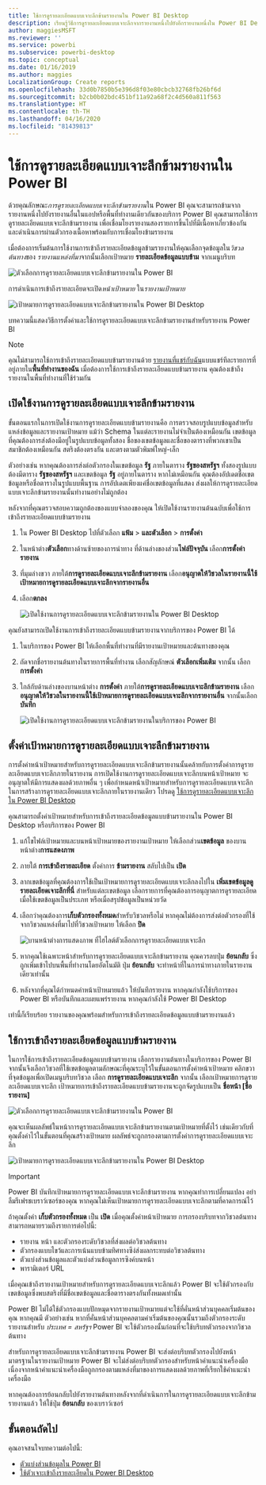 ```yaml
---
title: ใช้การดูรายละเอียดแบบเจาะลึกข้ามรายงานใน Power BI Desktop
description: เรียนรู้วิธีการดูรายละเอียดแบบเจาะลึกจากรายงานหนึ่งไปยังอีกรายงานหนึ่งใน Power BI Desktop
author: maggiesMSFT
ms.reviewer: ''
ms.service: powerbi
ms.subservice: powerbi-desktop
ms.topic: conceptual
ms.date: 01/16/2019
ms.author: maggies
LocalizationGroup: Create reports
ms.openlocfilehash: 33d0b7850b5e396d8f03e80cbcb32768fb26bf6d
ms.sourcegitcommit: b2cb0b02bdc451bf11a92a68f2c4d560a811f563
ms.translationtype: HT
ms.contentlocale: th-TH
ms.lasthandoff: 04/16/2020
ms.locfileid: "81439813"
---
```

# <a name="use-cross-report-drillthrough-in-power-bi"></a>ใช้การดูรายละเอียดแบบเจาะลึกข้ามรายงานใน Power BI

ด้วยคุณลักษณะ*การดูรายละเอียดแบบเจาะลึกข้ามรายงาน*ใน Power BI คุณจะสามารถข้ามจากรายงานหนึ่งไปยังรายงานอื่นในแอปหรือพื้นที่ทำงานเดียวกันของบริการ Power BI คุณสามารถใช้การดูรายละเอียดแบบเจาะลึกข้ามรายงาน เพื่อเชื่อมโยงรายงานสองรายการขึ้นไปที่มีเนื้อหาเกี่ยวข้องกัน และดำเนินการผ่านตัวกรองเนื้อหาพร้อมกับการเชื่อมโยงข้ามรายงาน 

เมื่อต้องการเริ่มต้นการใช้งานการเข้าถึงรายละเอียดข้อมูลข้ามรายงานให้คุณเลือกจุดข้อมูลใน*วิชวลต้นทาง*ของ *รายงานแหล่งที่มา*จากนั้นเลือกเป้าหมาย **รายละเอียดข้อมูลแบบข้าม** จากเมนูบริบท 

![ตัวเลือกการดูรายละเอียดแบบเจาะลึกข้ามรายงานใน Power BI](media/desktop-cross-report-drill-through/cross-report-drill-through-01.png)

การดำเนินการเข้าถึงรายละเอียดจะเปิด*หน้าเป้าหมาย* ใน*รายงานเป้าหมาย* 

![เป้าหมายการดูรายละเอียดแบบเจาะลึกข้ามรายงานใน Power BI Desktop](media/desktop-cross-report-drill-through/cross-report-drill-through-01a.png)

บทความนี้แสดงวิธีการตั้งค่าและใช้การดูรายละเอียดแบบเจาะลึกข้ามรายงานสำหรับรายงาน Power BI

> [!NOTE]
> คุณไม่สามารถใช้การเข้าถึงรายละเอียดแบบข้ามรายงานด้วย [รายงานที่แชร์กับฉัน](service-share-dashboards.md#share-a-dashboard-or-report)แบบแชร์ทีละรายการที่อยู่ภายใน**พื้นที่ทำงานของฉัน** เมื่อต้องการใช้การเข้าถึงรายละเอียดแบบข้ามรายงาน คุณต้องเข้าถึงรายงานในพื้นที่ทำงานที่ใช้ร่วมกัน

## <a name="enable-cross-report-drillthrough"></a>เปิดใช้งานการดูรายละเอียดแบบเจาะลึกข้ามรายงาน

ขั้นตอนแรกในการเปิดใช้งานการดูรายละเอียดแบบข้ามรายงานคือ การตรวจสอบรูปแบบข้อมูลสำหรับแหล่งข้อมูลและรายงานเป้าหมาย แม้ว่า Schema ในแต่ละรายงานไม่จำเป็นต้องเหมือนกัน เขตข้อมูลที่คุณต้องการส่งต้องมีอยู่ในรูปแบบข้อมูลทั้งสอง ชื่อของเขตข้อมูลและชื่อของตารางที่พวกเขาเป็นสมาชิกต้องเหมือนกัน สตริงต้องตรงกัน และตรงตามตัวพิมพ์ใหญ่-เล็ก

ตัวอย่างเช่น หากคุณต้องการส่งต่อตัวกรองในเขตข้อมูล **รัฐ** ภายในตาราง **รัฐของสหรัฐฯ** ทั้งสองรูปแบบต้องมีตาราง **รัฐของสหรัฐฯ** และเขตข้อมูล **รัฐ** อยู่ภายในตาราง หากไม่เหมือนกัน คุณต้องอัปเดตชื่อเขตข้อมูลหรือชื่อตารางในรูปแบบพื้นฐาน การอัปเดตเพียงแค่ชื่อเขตข้อมูลที่แสดง ส่งผลให้การดูรายละเอียดแบบเจาะลึกข้ามรายงานนั้นทำงานอย่างไม่ถูกต้อง

หลังจากที่คุณตรวจสอบความถูกต้องของแบบจำลองของคุณ ให้เปิดใช้งานรายงานต้นฉบับเพื่อใช้การเข้าถึงรายละเอียดแบบข้ามรายงาน 

1. ใน Power BI Desktop ไปที่ตัวเลือก **แฟ้ม** > **และตัวเลือก** > **การตั้งค่า** 
1. ในหน้าต่าง**ตัวเลือก**ทางด้านซ้ายของการนำทาง ที่ด้านล่างของส่วน**ไฟล์ปัจจุบัน** เลือก**การตั้งค่ารายงาน** 
1. ที่มุมล่างขวา ภายใต้**การดูรายละเอียดแบบเจาะลึกข้ามรายงาน** เลือก**อนุญาตให้วิชวลในรายงานนี้ใช้เป้าหมายการดูรายละเอียดแบบเจาะลึกจากรายงานอื่น** 
1. เลือก**ตกลง** 
   
   ![เปิดใช้งานการดูรายละเอียดแบบเจาะลึกข้ามรายงานใน Power BI Desktop](media/desktop-cross-report-drill-through/cross-report-drill-through-02.png)

คุณยังสามารถเปิดใช้งานการเข้าถึงรายละเอียดแบบข้ามรายงานจากบริการของ Power BI ได้
1. ในบริการของ Power BI ให้เลือกพื้นที่ทำงานที่มีรายงานเป้าหมายและต้นทางของคุณ
1. ถัดจากชื่อรายงานต้นทางในรายการพื้นที่ทำงาน เลือกสัญลักษณ์ **ตัวเลือกเพิ่มเติม** จากนั้น เลือก **การตั้งค่า** 
1. ใกล้กับด้านล่างของบานหน้าต่าง **การตั้งค่า** ภายใต้**การดูรายละเอียดแบบเจาะลึกข้ามรายงาน** เลือก**อนุญาตให้วิชวลในรายงานนี้ใช้เป้าหมายการดูรายละเอียดแบบเจาะลึกจากรายงานอื่น** จากนั้นเลือก **บันทึก**
   
   ![เปิดใช้งานการดูรายละเอียดแบบเจาะลึกข้ามรายงานในบริการของ Power BI](media/desktop-cross-report-drill-through/cross-report-drill-through-02a.png)

## <a name="set-up-a-cross-report-drillthrough-target"></a>ตั้งค่าเป้าหมายการดูรายละเอียดแบบเจาะลึกข้ามรายงาน

การตั้งค่าหน้าเป้าหมายสำหรับการดูรายละเอียดแบบเจาะลึกข้ามรายงานนั้นคล้ายกับการตั้งค่าการดูรายละเอียดแบบเจาะลึกภายในรายงาน การเปิดใช้งานการดูรายละเอียดแบบเจาะลึกบนหน้าเป้าหมาย จะอนุญาตให้มีการแสดงผลด้วยภาพอื่น ๆ เพื่อกำหนดหน้าเป้าหมายสำหรับการดูรายละเอียดแบบเจาะลึก ในการสร้างการดูรายละเอียดแบบเจาะลึกภายในรายงานเดียว โปรดดู [ใช้การดูรายละเอียดแบบเจาะลึกใน Power BI Desktop](desktop-drillthrough.md)

คุณสามารถตั้งค่าเป้าหมายสำหรับการเข้าถึงรายละเอียดข้อมูลแบบข้ามรายงานใน Power BI Desktop หรือบริการของ Power BI 
1. แก้ไขไฟล์เป้าหมายและบนหน้าเป้าหมายของรายงานเป้าหมาย ให้เลือกส่วน**เขตข้อมูล** ของบานหน้าต่าง**การแสดงภาพ** 
1. ภายใต้ **การเข้าถึงรายละเอียด** ตั้งค่าการ **ข้ามรายงาน** สลับไปเป็น **เปิด** 
1. ลากเขตข้อมูลที่คุณต้องการใช้เป็นเป้าหมายการดูรายละเอียดแบบเจาะลึกลงไปใน **เพิ่มเขตข้อมูลดูรายละเอียดเจาะลึกที่นี่** สำหรับแต่ละเขตข้อมูล เลือกรายการที่คุณต้องการอนุญาตการดูรายละเอียดเมื่อใช้เขตข้อมูลเป็นประเภท หรือเมื่อสรุปข้อมูลเป็นหน่วยวัด 
1. เลือกว่าคุณต้องการ**เก็บตัวกรองทั้งหมด**สำหรับวิชวลหรือไม่ หากคุณไม่ต้องการส่งต่อตัวกรองที่ใช้จากวิชวลแหล่งที่มาไปที่วิชวลเป้าหมาย ให้เลือก **ปิด**
   
   ![บานหน้าต่างการแสดงภาพ ที่ไฮไลต์ตัวเลือกการดูรายละเอียดแบบเจาะลึก](media/desktop-cross-report-drill-through/cross-report-drill-through-03.png)
   
1. หากคุณใช้เฉพาะหน้าสำหรับการดูรายละเอียดแบบเจาะลึกข้ามรายงาน คุณควรลบปุ่ม **ย้อนกลับ** ซึ่งถูกเพิ่มเข้าไปบนพื้นที่ทำงานโดยอัตโนมัติ ปุ่ม **ย้อนกลับ** จะทำหน้าที่ในการนำทางภายในรายงานเดียวเท่านั้น 
1. หลังจากที่คุณได้กำหนดค่าหน้าเป้าหมายแล้ว ให้บันทึกรายงาน หากคุณกำลังใช้บริการของ Power BI หรือบันทึกและเผยแพร่รายงาน หากคุณกำลังใช้ Power BI Desktop

เท่านี้ก็เรียบร้อย รายงานของคุณพร้อมสำหรับการเข้าถึงรายละเอียดข้อมูลแบบข้ามรายงานแล้ว 

## <a name="use-cross-report-drillthrough"></a>ใช้การเข้าถึงรายละเอียดข้อมูลแบบข้ามรายงาน

ในการใช้การเข้าถึงรายละเอียดข้อมูลแบบข้ามรายงาน เลือกรายงานต้นทางในบริการของ Power BI จากนั้นจึงเลือกวิชวลที่ใช้เขตข้อมูลตามลักษณะที่คุณระบุไว้ในขั้นตอนการตั้งค่าหน้าเป้าหมาย คลิกขวาที่จุดข้อมูลเพื่อเปิดเมนูบริบทวิชวล เลือก **การดูรายละเอียดแบบเจาะลึก** จากนั้น เลือกเป้าหมายการดูรายละเอียดแบบเจาะลึก เป้าหมายการเข้าถึงรายละเอียดแบบข้ามรายงานจะถูกจัดรูปแบบเป็น **ชื่อหน้า [ชื่อรายงาน]**

![ตัวเลือกการดูรายละเอียดแบบเจาะลึกข้ามรายงานใน Power BI](media/desktop-cross-report-drill-through/cross-report-drill-through-01.png)

คุณจะเห็นผลลัพธ์ในหน้าการดูรายละเอียดแบบเจาะลึกข้ามรายงานตามเป้าหมายที่ตั้งไว้ เช่นเดียวกับที่คุณตั้งค่าไว้ในขั้นตอนที่คุณสร้างเป้าหมาย ผลลัพธ์จะถูกกรองตามการตั้งค่าการดูรายละเอียดแบบเจาะลึก

![เป้าหมายการดูรายละเอียดแบบเจาะลึกข้ามรายงานใน Power BI Desktop](media/desktop-cross-report-drill-through/cross-report-drill-through-01a.png)

> [!IMPORTANT]
> Power BI บันทึกเป้าหมายการดูรายละเอียดแบบเจาะลึกข้ามรายงาน หากคุณทำการเปลี่ยนแปลง อย่าลืมรีเฟรชเบราว์เซอร์ของคุณ หากคุณไม่เห็นเป้าหมายการดูรายละเอียดแบบเจาะลึกตามที่คาดการณ์ไว้ 

ถ้าคุณตั้งค่า **เก็บตัวกรองทั้งหมด** เป็น **เปิด** เมื่อคุณตั้งค่าหน้าเป้าหมาย การกรองบริบทจากวิชวลต้นทางสามารถหมายรวมถึงรายการต่อไปนี้: 

- รายงาน หน้า และตัวกรองระดับวิชวลที่ส่งผลต่อวิชวลต้นทาง 
- ตัวกรองแบบไขว้และการเน้นแบบข้ามทิศทางซึง่ส่งผลกระทบต่อวิชวลต้นทาง 
- ตัวแบ่งส่วนข้อมูลและตัวแบ่งส่วนข้อมูลการซิงค์บนหน้า
- พารามิเตอร์ URL

เมื่อคุณเข้าถึงรายงานเป้าหมายสำหรับการดูรายละเอียดแบบเจาะลึกแล้ว Power BI จะใช้ตัวกรองกับเขตข้อมูลซึ่งพบสตริงที่มีชื่อเขตข้อมูลและชื่อตารางตรงกันทั้งหมดเท่านั้น 

Power BI ไม่ได้ใช้ตัวกรองแบบปักหมุดจากรายงานเป้าหมายแต่จะใช้ที่คั่นหน้าส่วนบุคคลเริ่มต้นของคุณ หากคุณมี ตัวอย่างเช่น หากที่คั่นหน้าส่วนบุคคลตามค่าเริ่มต้นของคุณนั้นรวมถึงตัวกรองระดับรายงานสำหรับ *ประเทศ = สหรัฐฯ* Power BI จะใช้ตัวกรองนั้นก่อนที่จะใช้บริบทตัวกรองจากวิชวลต้นทาง 

สำหรับการดูรายละเอียดแบบเจาะลึกข้ามรายงาน Power BI จะส่งต่อบริบทตัวกรองไปยังหน้ามาตรฐานในรายงานเป้าหมาย Power BI จะไม่ส่งต่อบริบทตัวกรองสำหรับหน้าคำแนะนำเครื่องมือ เนื่องจากหน้าคำแนะนำเครื่องมือถูกกรองตามแหล่งที่มาของการแสดงผลด้วยภาพที่เรียกใช้คำแนะนำเครื่องมือ

หากคุณต้องการย้อนกลับไปยังรายงานต้นทางหลังจากที่ดำเนินการในการดูรายละเอียดแบบเจาะลึกข้ามรายงานแล้ว ให้ใช้ปุ่ม **ย้อนกลับ** ของเบราว์เซอร์ 

## <a name="next-steps"></a>ขั้นตอนถัดไป

คุณอาจสนใจบทความต่อไปนี้:

- [ตัวแบ่งส่วนข้อมูลใน Power BI](visuals/power-bi-visualization-slicers.md)
- [ใช้ตัวเจาะเข้าถึงรายละเอียดใน Power BI Desktop](desktop-drillthrough.md)

